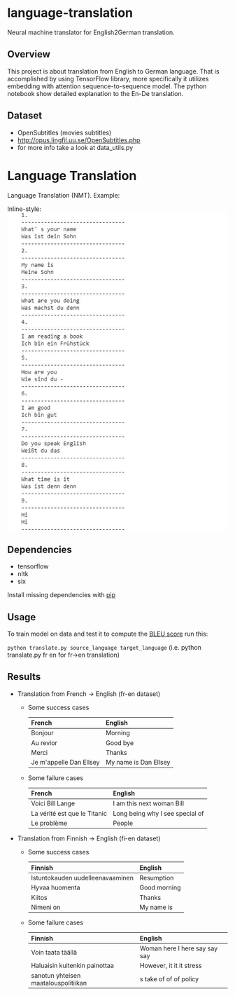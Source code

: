 # language-translation
Neural machine translator for English2German translation.


## Overview
This project is about translation from English to German language. That is accomplished by using TensorFlow library, more specifically it utilizes embedding with attention sequence-to-sequence model.
The python notebook show detailed explanation to the En-De translation.

## Dataset
* OpenSubtitles (movies subtitles)
* http://opus.lingfil.uu.se/OpenSubtitles.php
* for more info take a look at data_utils.py
# Language Translation

Language Translation (NMT).
Example:

Inline-style:
![En-De Translation](https://github.com/vamshigunji183/Neural-Machine-Translation/blob/master/En-De%20Translation/En-De%20Translation.JPG)

## Dependencies

* tensorflow
* nltk
* six

Install missing dependencies with [pip](https://pip.pypa.io/en/stable/)

## Usage

To train model on data and test it to compute the [BLEU score](https://en.wikipedia.org/wiki/BLEU) run this:

``python translate.py source_language target_language`` (i.e. python translate.py fr en for fr->en translation)

## Results

* Translation from French -> English (fr-en dataset)
  * Some success cases

    | French     | English     |
    |----------- |------------ |
    | Bonjour    | Morning     |
    | Au revior  | Good bye    |
    | Merci      | Thanks      |
    | Je m'appelle Dan Ellsey | My name is Dan Ellsey |

  * Some failure cases

    | French | English |
    |--------|-------- |
    | Voici Bill Lange | I am this next woman Bill |
    | La vérité est que le Titanic | Long being why I see special of |
    | Le problème | People |

* Translation from Finnish -> English (fi-en dataset)
  * Some success cases

    | Finnish     | English     |
    |----------- |------------ |
    | Istuntokauden uudelleenavaaminen | Resumption |
    | Hyvaa huomenta  | Good morning |
    | Kiitos      | Thanks  |
    | Nimeni on | My name is |

  * Some failure cases

    | Finnish | English |
    |-------- |-------- |
    | Voin taata täällä | Woman here I here say say say |
    | Haluaisin kuitenkin painottaa | However, it it it stress |
    | sanotun yhteisen maatalouspolitiikan  | s take of of of policy |
